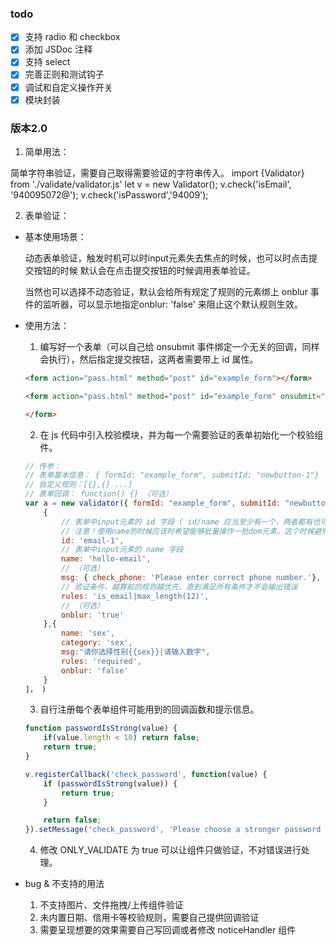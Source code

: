 ### todo

- [x] 支持 radio 和 checkbox
- [x] 添加 JSDoc 注释
- [x] 支持 select
- [x] 完善正则和测试钩子
- [x] 调试和自定义操作开关
- [x] 模块封装

### 版本2.0

1. 简单用法：

简单字符串验证，需要自己取得需要验证的字符串传入。
import {Validator} from './validate/validator.js'
let v = new Validator();
v.check('isEmail', '940095072@');
v.check('isPassword','94009');

2. 表单验证：

* 基本使用场景：

    动态表单验证，触发时机可以时input元素失去焦点的时候，也可以时点击提交按钮的时候
    默认会在点击提交按钮的时候调用表单验证。

    当然也可以选择不动态验证，默认会给所有规定了规则的元素绑上 onblur 事件的监听器，可以显示地指定onblur: 'false' 来阻止这个默认规则生效。

* 使用方法：

    1. 编写好一个表单（可以自己给 onsubmit 事件绑定一个无关的回调，同样会执行），然后指定提交按钮，这两者需要带上 id 属性。
    ```html
    <form action="pass.html" method="post" id="example_form"></form>
    ```
    ```html
    <form action="pass.html" method="post" id="example_form" onsubmit="return myfun()"></form>

    </form>
    ```
    2. 在 js 代码中引入校验模块，并为每一个需要验证的表单初始化一个校验组件。

    ```js
    // 传参：
    // 表单基本信息： { formId: "example_form", submitId: "newbutton-1"}
    // 自定义规则：[{},{} ...]
    // 表单回调： function() {} （可选）
    var a = new validator({ formId: "example_form", submitId: "newbutton-1"},[
        {
            // 表单中input元素的 id 字段 ( id/name 应当至少有一个，两者都有也可, 为了避免歧义和不必要的误解，最好只指定一个)
            // 注意！使用name的时候应该时希望能够批量操作一批dom元素，这个时候避免使用id，以免验证功能失效
            id: 'email-1',
            // 表单中input元素的 name 字段
            name: 'hello-email',
            // （可选）
            msg: { check_phone: 'Please enter correct phone number.'},
            // 验证条件，越靠前的规则越优先，直到满足所有条件才不会输出错误
            rules: 'is_email|max_length(12)',
            // （可选）
            onblur: 'true'
        },{
            name: 'sex',
            category: 'sex',
            msg:"请你选择性别{{sex}}|请输入数字",
            rules: 'required',
            onblur: 'false'
        }
    ]， )
    ```
    3. 自行注册每个表单组件可能用到的回调函数和提示信息。
    ```js
    function passwordIsStrong(value) {
        if(value.length < 10) return false;
        return true;
    }

    v.registerCallback('check_password', function(value) {
        if (passwordIsStrong(value)) {
            return true;
        }

        return false;
    }).setMessage('check_password', 'Please choose a stronger password using at least 111 letters.');
    ```
    4. 修改 ONLY_VALIDATE 为 true 可以让组件只做验证，不对错误进行处理。


* bug & 不支持的用法
    1. 不支持图片、文件拖拽/上传组件验证
    2. 未内置日期、信用卡等校验规则，需要自己提供回调验证
    3. 需要呈现想要的效果需要自己写回调或者修改 noticeHandler 组件